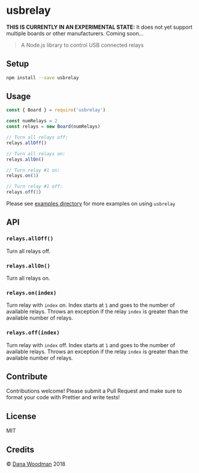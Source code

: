 # usbrelay

**THIS IS CURRENTLY IN AN EXPERIMENTAL STATE:** It does not yet support multiple boards or other manufacturers. Coming soon...

> A Node.js library to control USB connected relays

## Setup

```bash
npm install --save usbrelay
```

## Usage

```js
const { Board } = require('usbrelay')

const numRelays = 2
const relays = new Board(numRelays)

// Turn all relays off:
relays.allOff()

// Turn all relays on:
relays.allOn()

// Turn relay #1 on:
relays.on(1)

// Turn relay #1 off:
relays.off(1)
```

Please see [examples directory](/examples) for more examples on using `usbrelay`

## API

### `relays.allOff()`

Turn all relays off.

### `relays.allOn()`

Turn all relays on.

### `relays.on(index)`

Turn relay with `index` on. Index starts at `1` and goes to the number of available relays. Throws an exception if the relay `index` is greater than the available number of relays.

### `relays.off(index)`

Turn relay with `index` off. Index starts at `1` and goes to the number of available relays. Throws an exception if the relay `index` is greater than the available number of relays.

## Contribute

Contributions welcome! Please submit a Pull Request and make sure to format your code with Prettier and write tests!

## License

MIT

## Credits

&copy; [Dana Woodman](http://danawoodman.com) 2018
